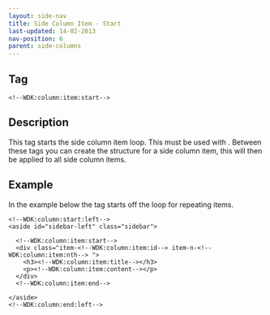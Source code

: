 ```yaml
---
layout: side-nav
title: Side Column Item - Start
last-updated: 14-02-2013
nav-position: 6
parent: side-columns
---
```


## Tag

`<!--WDK:column:item:start-->`

## Description

This tag starts the side column item loop. This must be used with <!--WDK:column:item:end-->. Between these tags you can create the structure for a side column item, this will then be applied to all side column items.

## Example

In the example below the tag starts off the loop for repeating items.

~~~
<!--WDK:column:start:left-->
<aside id="sidebar-left" class="sidebar">

  <!--WDK:column:item:start-->
  <div class="item-<!--WDK:column:item:id--> item-n-<!--WDK:column:item:nth--> ">
    <h3><!--WDK:column:item:title--></h3>
    <p><!--WDK:column:item:content--></p>
  </div>
  <!--WDK:column:item:end-->

</aside>
<!--WDK:column:end:left-->
~~~